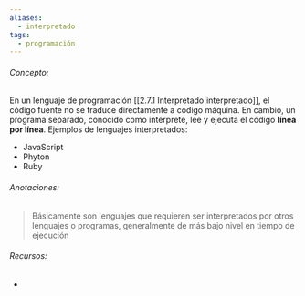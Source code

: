 ```yaml
---
aliases:
  - interpretado
tags:
  - programación
---
```

###### Concepto:

En un lenguaje de programación [[2.7.1 Interpretado|interpretado]], el código fuente no se traduce directamente a código máquina. En cambio, un programa separado, conocido como intérprete, lee y ejecuta el código **línea por línea**. Ejemplos de lenguajes interpretados:

- JavaScript
- Phyton
- Ruby

###### Anotaciones:

> Básicamente son lenguajes que requieren ser interpretados por otros lenguajes o programas, generalmente de más bajo nivel en tiempo de ejecución

###### Recursos:

- 